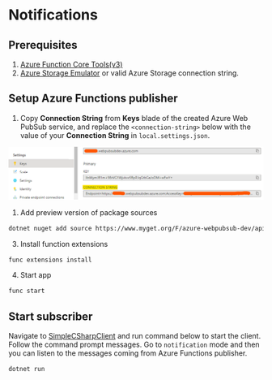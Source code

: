 # Notifications

## Prerequisites
1. [Azure Function Core Tools(v3)](https://www.npmjs.com/package/azure-functions-core-tools)
2. [Azure Storage Emulator](https://go.microsoft.com/fwlink/?linkid=717179&clcid=0x409) or valid Azure Storage connection string.

## Setup Azure Functions publisher

1. Copy **Connection String** from **Keys** blade of the created Azure Web PubSub service, and replace the `<connection-string>` below with the value of your **Connection String** in `local.settings.json`.

![Connection String](./../../../../docs/images/portal_conn.png)

1. Add preview version of package sources

```bash
dotnet nuget add source https://www.myget.org/F/azure-webpubsub-dev/api/v3/index.json -n awps-dev
```

3. Install function extensions

```bash
func extensions install
```

4. Start app

```bash
func start
```

## Start subscriber

Navigate to [SimpleCSharpClient](./../../client/SimpleCSharpClient/) and run command below to start the client. Follow the command prompt messages. Go to `notification` mode and then you can listen to the messages coming from Azure Functions publisher.

```bash
dotnet run
```